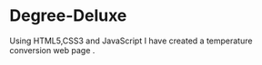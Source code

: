 # Degree-Deluxe
Using HTML5,CSS3 and JavaScript I have created a temperature conversion web page . 
